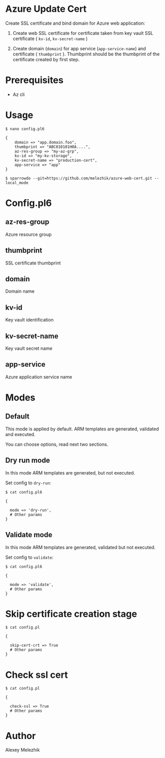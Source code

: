 # Azure Update Cert

Create SSL certificate  and bind domain for Azure web application:

1. Create web SSL certificate for certificate taken from key vault SSL certificate ( `kv-id`, `kv-secret-name` )

2. Create domain (`domain`) for app service (`app-service-name`) and certificate ( `thumbprint` ). Thumbprint should be the thumbprint 
of the certificate created by first step.

# Prerequisites

* Az cli

# Usage

    $ nano config.pl6
    
    {
        domain => "app.domain.foo",
        thumbprint => "ABC010101H0A....",
        az-res-group => "my-az-grp",
        kv-id => "my-kv-storage",
        kv-secret-name => "production-cert",
        app-service => "app"
    }
    
    $ sparrowdo --git=https://github.com/melezhik/azure-web-cert.git --local_mode

# Config.pl6

## az-res-group

Azure resource group

## thumbprint

SSL certificate thumbprint

## domain

Domain name

## kv-id

Key vault identification

## kv-secret-name

Key vault secret name

## app-service

Azure application service name


# Modes

##  Default

This mode is applied by default. ARM templates are generated, validated and executed.

You can choose options, read next two sections.

## Dry run mode

In this mode ARM templates are generated, but not executed.

Set config<mode> to `dry-run`:

    $ cat config.pl6  

    {

      mode => 'dry-run',
      # Other params
    }

## Validate mode

In this mode ARM templates are generated, validated but not executed.

Set config<mode> to `validate`:

    $ cat config.pl6  

    {

      mode => 'validate',
      # Other params
    }

# Skip certificate creation stage


    $ cat config.pl  

    {

      skip-cert-crt => True
      # Other params
    }

# Check ssl cert

    $ cat config.pl  

    {

      check-ssl => True
      # Other params
    }

# Author

Alexey Melezhik
